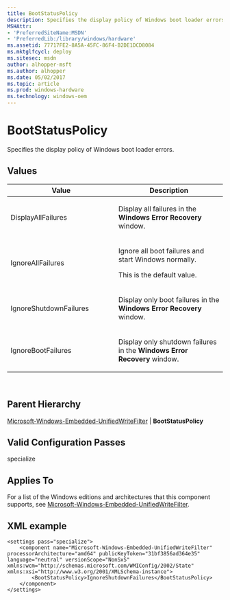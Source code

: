 ```yaml
---
title: BootStatusPolicy
description: Specifies the display policy of Windows boot loader errors.
MSHAttr:
- 'PreferredSiteName:MSDN'
- 'PreferredLib:/library/windows/hardware'
ms.assetid: 77717FE2-8A5A-45FC-86F4-B2DE1DCD8084
ms.mktglfcycl: deploy
ms.sitesec: msdn
author: alhopper-msft
ms.author: alhopper
ms.date: 05/02/2017
ms.topic: article
ms.prod: windows-hardware
ms.technology: windows-oem
---
```


# BootStatusPolicy


Specifies the display policy of Windows boot loader errors.

## Values


<table>
<colgroup>
<col width="50%" />
<col width="50%" />
</colgroup>
<thead>
<tr class="header">
<th>Value</th>
<th>Description</th>
</tr>
</thead>
<tbody>
<tr class="odd">
<td><p>DisplayAllFailures</p></td>
<td><p>Display all failures in the <strong>Windows Error Recovery</strong> window.</p></td>
</tr>
<tr class="even">
<td><p>IgnoreAllFailures</p></td>
<td><p>Ignore all boot failures and start Windows normally.</p>
<p>This is the default value.</p></td>
</tr>
<tr class="odd">
<td><p>IgnoreShutdownFailures</p></td>
<td><p>Display only boot failures in the <strong>Windows Error Recovery</strong> window.</p></td>
</tr>
<tr class="even">
<td><p>IgnoreBootFailures</p></td>
<td><p>Display only shutdown failures in the <strong>Windows Error Recovery</strong> window.</p></td>
</tr>
</tbody>
</table>

 

## Parent Hierarchy


[Microsoft-Windows-Embedded-UnifiedWriteFilter](microsoft-windows-embedded-unifiedwritefilter.md) | **BootStatusPolicy**

## Valid Configuration Passes


specialize

## Applies To


For a list of the Windows editions and architectures that this component supports, see [Microsoft-Windows-Embedded-UnifiedWriteFilter](microsoft-windows-embedded-unifiedwritefilter.md).

## XML example


```
<settings pass="specialize">
    <component name="Microsoft-Windows-Embedded-UnifiedWriteFilter" processorArchitecture="amd64" publicKeyToken="31bf3856ad364e35" language="neutral" versionScope="NonSxS" xmlns:wcm="http://schemas.microsoft.com/WMIConfig/2002/State" xmlns:xsi="http://www.w3.org/2001/XMLSchema-instance">
        <BootStatusPolicy>IgnoreShutdownFailures</BootStatusPolicy>
    </component>
</settings>
```

 

 






